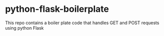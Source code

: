 # python-flask-boilerplate
This repo contains a boiler plate code that handles GET and POST requests using python Flask

